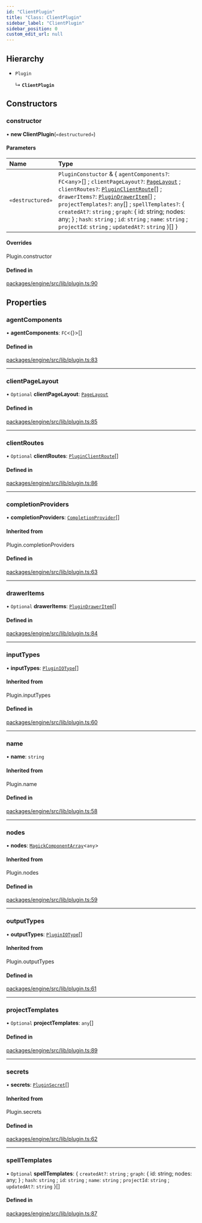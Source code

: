 ```yaml
---
id: "ClientPlugin"
title: "Class: ClientPlugin"
sidebar_label: "ClientPlugin"
sidebar_position: 0
custom_edit_url: null
---
```


## Hierarchy

- `Plugin`

  ↳ **`ClientPlugin`**

## Constructors

### constructor

• **new ClientPlugin**(`«destructured»`)

#### Parameters

| Name | Type |
| :------ | :------ |
| `«destructured»` | `PluginConstuctor` & { `agentComponents?`: `FC`<`any`\>[] ; `clientPageLayout?`: [`PageLayout`](../modules.md#pagelayout) ; `clientRoutes?`: [`PluginClientRoute`](../modules.md#pluginclientroute)[] ; `drawerItems?`: [`PluginDrawerItem`](../modules.md#plugindraweritem)[] ; `projectTemplates?`: `any`[] ; `spellTemplates?`: { `createdAt?`: `string` ; `graph`: { id: string; nodes: any; } ; `hash`: `string` ; `id`: `string` ; `name`: `string` ; `projectId`: `string` ; `updatedAt?`: `string`  }[]  } |

#### Overrides

Plugin.constructor

#### Defined in

[packages/engine/src/lib/plugin.ts:90](https://github.com/Oneirocom/MagickML/blob/f74165ec/packages/engine/src/lib/plugin.ts#L90)

## Properties

### agentComponents

• **agentComponents**: `FC`<{}\>[]

#### Defined in

[packages/engine/src/lib/plugin.ts:83](https://github.com/Oneirocom/MagickML/blob/f74165ec/packages/engine/src/lib/plugin.ts#L83)

___

### clientPageLayout

• `Optional` **clientPageLayout**: [`PageLayout`](../modules.md#pagelayout)

#### Defined in

[packages/engine/src/lib/plugin.ts:85](https://github.com/Oneirocom/MagickML/blob/f74165ec/packages/engine/src/lib/plugin.ts#L85)

___

### clientRoutes

• `Optional` **clientRoutes**: [`PluginClientRoute`](../modules.md#pluginclientroute)[]

#### Defined in

[packages/engine/src/lib/plugin.ts:86](https://github.com/Oneirocom/MagickML/blob/f74165ec/packages/engine/src/lib/plugin.ts#L86)

___

### completionProviders

• **completionProviders**: [`CompletionProvider`](../modules.md#completionprovider)[]

#### Inherited from

Plugin.completionProviders

#### Defined in

[packages/engine/src/lib/plugin.ts:63](https://github.com/Oneirocom/MagickML/blob/f74165ec/packages/engine/src/lib/plugin.ts#L63)

___

### drawerItems

• `Optional` **drawerItems**: [`PluginDrawerItem`](../modules.md#plugindraweritem)[]

#### Defined in

[packages/engine/src/lib/plugin.ts:84](https://github.com/Oneirocom/MagickML/blob/f74165ec/packages/engine/src/lib/plugin.ts#L84)

___

### inputTypes

• **inputTypes**: [`PluginIOType`](../modules.md#pluginiotype)[]

#### Inherited from

Plugin.inputTypes

#### Defined in

[packages/engine/src/lib/plugin.ts:60](https://github.com/Oneirocom/MagickML/blob/f74165ec/packages/engine/src/lib/plugin.ts#L60)

___

### name

• **name**: `string`

#### Inherited from

Plugin.name

#### Defined in

[packages/engine/src/lib/plugin.ts:58](https://github.com/Oneirocom/MagickML/blob/f74165ec/packages/engine/src/lib/plugin.ts#L58)

___

### nodes

• **nodes**: [`MagickComponentArray`](../modules.md#magickcomponentarray)<`any`\>

#### Inherited from

Plugin.nodes

#### Defined in

[packages/engine/src/lib/plugin.ts:59](https://github.com/Oneirocom/MagickML/blob/f74165ec/packages/engine/src/lib/plugin.ts#L59)

___

### outputTypes

• **outputTypes**: [`PluginIOType`](../modules.md#pluginiotype)[]

#### Inherited from

Plugin.outputTypes

#### Defined in

[packages/engine/src/lib/plugin.ts:61](https://github.com/Oneirocom/MagickML/blob/f74165ec/packages/engine/src/lib/plugin.ts#L61)

___

### projectTemplates

• `Optional` **projectTemplates**: `any`[]

#### Defined in

[packages/engine/src/lib/plugin.ts:89](https://github.com/Oneirocom/MagickML/blob/f74165ec/packages/engine/src/lib/plugin.ts#L89)

___

### secrets

• **secrets**: [`PluginSecret`](../modules.md#pluginsecret)[]

#### Inherited from

Plugin.secrets

#### Defined in

[packages/engine/src/lib/plugin.ts:62](https://github.com/Oneirocom/MagickML/blob/f74165ec/packages/engine/src/lib/plugin.ts#L62)

___

### spellTemplates

• `Optional` **spellTemplates**: { `createdAt?`: `string` ; `graph`: { id: string; nodes: any; } ; `hash`: `string` ; `id`: `string` ; `name`: `string` ; `projectId`: `string` ; `updatedAt?`: `string`  }[]

#### Defined in

[packages/engine/src/lib/plugin.ts:87](https://github.com/Oneirocom/MagickML/blob/f74165ec/packages/engine/src/lib/plugin.ts#L87)
